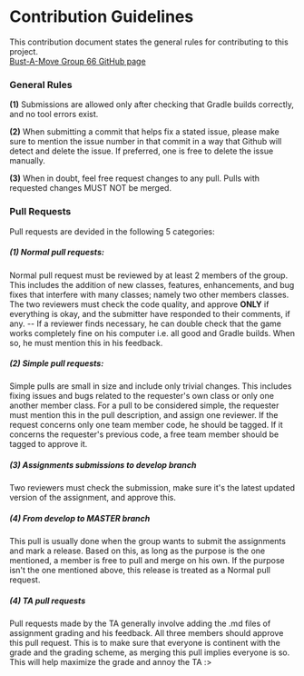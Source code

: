 # Contribution Guidelines
This contribution document states the general rules for contributing to this project.  
[Bust-A-Move Group 66 GitHub page](https://github.com/iiKoe/bustamove)

### General Rules
**(1)** Submissions are allowed only after checking that Gradle builds correctly, and no tool errors exist.

**(2)** When submitting a commit that helps fix a stated issue, please make sure to mention the issue number in that commit in a way that Github will detect and delete the issue. If preferred, one is free to delete the issue manually.

**(3)** When in doubt, feel free request changes to any pull. Pulls with requested changes MUST NOT be merged.

### Pull Requests
Pull requests are devided in the following 5 categories:

##### (1) Normal pull requests:
Normal pull request must be reviewed by at least 2 members of the group. This includes the addition of new classes, features, enhancements, and bug fixes that interfere with many classes; namely two other members classes. The two reviewers must check the code quality, and approve **ONLY** if everything is okay, and the submitter have responded to their comments, if any. -- If a reviewer finds necessary, he can double check that the game works completely fine on his computer i.e. all good and Gradle builds. When so, he must mention this in his feedback.

##### (2) Simple pull requests:
Simple pulls are small in size and include only trivial changes. This includes fixing issues and bugs related to the requester's own class or only one another member class. For a pull to be considered simple, the requester must mention this in the pull description, and assign one reviewer. If the request concerns only one team member code, he should be tagged. If it concerns the requester's previous code, a free team member should be tagged to approve it.

##### (3) Assignments submissions to develop branch
Two reviewers must check the submission, make sure it's the latest updated version of the assignment, and approve this.

##### (4) From develop to MASTER branch
This pull is usually done when the group wants to submit the assignments and mark a release. Based on this, as long as the purpose is the one mentioned, a member is free to pull and merge on his own. If the purpose isn't the one mentioned above, this release is treated as a Normal pull request.

##### (4) TA pull requests
Pull requests made by the TA generally involve adding the .md files of assignment grading and his feedback. All three members should approve this pull request. This is to make sure that everyone is continent with the grade and the grading scheme, as merging this pull implies everyone is so.
This will help maximize the grade and annoy the TA :>

